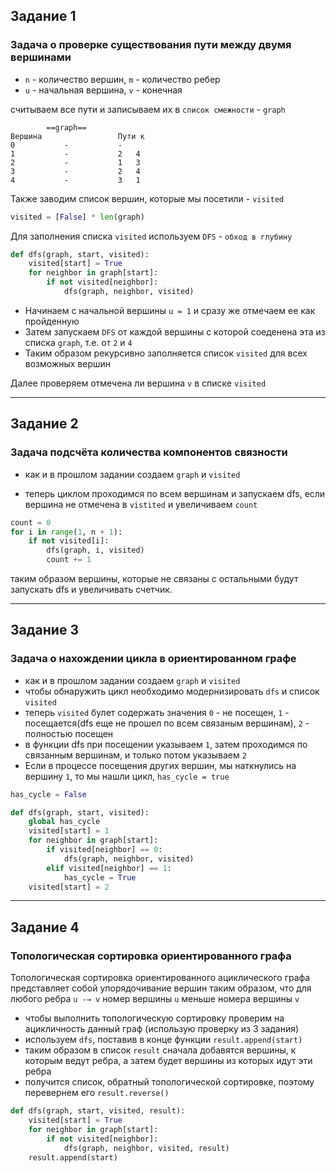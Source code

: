 ## Задание 1
### Задача о проверке существования пути между двумя вершинами

- `n` - количество вершин, `m` - количество ребер
- `u` - начальная вершина, `v` - конечная

считываем все пути и записываем их в `список смежности` - `graph`
```
        ==graph==
Вершина                 Пути к
0           -           -
1           -           2   4
2           -           1   3
3           -           2   4
4           -           3   1
```

Также заводим список вершин, которые мы посетили - `visited`

```python
visited = [False] * len(graph)
```

Для заполнения списка `visited` используем `DFS` - `обход в глубину`

```python
def dfs(graph, start, visited):
    visited[start] = True
    for neighbor in graph[start]:
        if not visited[neighbor]:
            dfs(graph, neighbor, visited)
```

- Начинаем с начальной вершины `u = 1` и сразу же отмечаем ее как пройденную
- Затем запускаем `DFS` от каждой вершины с которой соеденена эта из списка `graph`, т.е. от `2` и `4`
- Таким образом рекурсивно заполняется список `visited` для всех возможных вершин

Далее проверяем отмечена ли вершина `v` в списке `visited`

---


## Задание 2
### Задача подсчёта количества компонентов связности

- как и в прошлом задании создаем `graph` и `visited`

- теперь циклом проходимся по всем вершинам и запускаем dfs, если вершина не отмечена в `vistited` и увеличиваем `count`
```python
count = 0
for i in range(1, n + 1):
    if not visited[i]:
        dfs(graph, i, visited)
        count += 1
```
таким образом вершины, которые не связаны с остальными будут запускать dfs и увеличивать счетчик.

---

## Задание 3
### Задача о нахождении цикла в ориентированном графе

- как и в прошлом задании создаем `graph` и `visited`
- чтобы обнаружить цикл необходимо модернизировать `dfs` и список `visited`
- теперь `visited` булет содержать значения `0` - не посещен, `1` - посещается(dfs еще не прошел по всем связаным вершинам), `2` - полностью посещен
- в функции dfs при посещении указываем `1`, затем проходимся по связанным вершинам, и только потом указываем `2`
- Если в процессе посещения других вершин, мы наткнулись на вершину `1`, то мы нашли цикл, `has_cycle = true`
```python
has_cycle = False

def dfs(graph, start, visited):
    global has_cycle
    visited[start] = 1
    for neighbor in graph[start]:
        if visited[neighbor] == 0:
            dfs(graph, neighbor, visited)
        elif visited[neighbor] == 1:
            has_cycle = True
    visited[start] = 2
```

---

## Задание 4
### Топологическая сортировка ориентированного графа

Топологическая сортировка ориентированного ациклического графа представляет собой упорядочивание вершин таким образом, 
что для любого ребра `u -→ v`
номер вершины `u` меньше номера вершины `v`

- чтобы выполнить топологическую сортировку проверим на ацикличность данный граф (использую проверку из 3 задания)
- используем `dfs`, поставив в конце функции `result.append(start)`
- таким образом в список `result` сначала добавятся вершины, к которым ведут ребра, а затем будет вершины из которых идут эти ребра
- получится список, обратный топологической сортировке, поэтому перевернем его `result.reverse()`

```python
def dfs(graph, start, visited, result):
    visited[start] = True
    for neighbor in graph[start]:
        if not visited[neighbor]:
            dfs(graph, neighbor, visited, result)
    result.append(start)
```